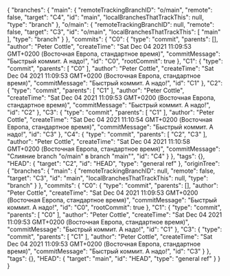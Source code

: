 {
  "branches": {
    "main": {
      "remoteTrackingBranchID": "o/main",
      "remote": false,
      "target": "C4",
      "id": "main",
      "localBranchesThatTrackThis": null,
      "type": "branch"
    },
    "o/main": {
      "remoteTrackingBranchID": null,
      "remote": false,
      "target": "C3",
      "id": "o/main",
      "localBranchesThatTrackThis": [
        "main"
      ],
      "type": "branch"
    }
  },
  "commits": {
    "C0": {
      "type": "commit",
      "parents": [],
      "author": "Peter Cottle",
      "createTime": "Sat Dec 04 2021 11:09:53 GMT+0200 (Восточная Европа, стандартное время)",
      "commitMessage": "Быстрый коммит. А надо!",
      "id": "C0",
      "rootCommit": true
    },
    "C1": {
      "type": "commit",
      "parents": [
        "C0"
      ],
      "author": "Peter Cottle",
      "createTime": "Sat Dec 04 2021 11:09:53 GMT+0200 (Восточная Европа, стандартное время)",
      "commitMessage": "Быстрый коммит. А надо!",
      "id": "C1"
    },
    "C2": {
      "type": "commit",
      "parents": [
        "C1"
      ],
      "author": "Peter Cottle",
      "createTime": "Sat Dec 04 2021 11:09:53 GMT+0200 (Восточная Европа, стандартное время)",
      "commitMessage": "Быстрый коммит. А надо!",
      "id": "C2"
    },
    "C3": {
      "type": "commit",
      "parents": [
        "C1"
      ],
      "author": "Peter Cottle",
      "createTime": "Sat Dec 04 2021 11:10:54 GMT+0200 (Восточная Европа, стандартное время)",
      "commitMessage": "Быстрый коммит. А надо!",
      "id": "C3"
    },
    "C4": {
      "type": "commit",
      "parents": [
        "C2",
        "C3"
      ],
      "author": "Peter Cottle",
      "createTime": "Sat Dec 04 2021 11:10:58 GMT+0200 (Восточная Европа, стандартное время)",
      "commitMessage": "Слияние branch \"o/main\" в branch \"main\"",
      "id": "C4"
    }
  },
  "tags": {},
  "HEAD": {
    "target": "C2",
    "id": "HEAD",
    "type": "general ref"
  },
  "originTree": {
    "branches": {
      "main": {
        "remoteTrackingBranchID": null,
        "remote": false,
        "target": "C3",
        "id": "main",
        "localBranchesThatTrackThis": null,
        "type": "branch"
      }
    },
    "commits": {
      "C0": {
        "type": "commit",
        "parents": [],
        "author": "Peter Cottle",
        "createTime": "Sat Dec 04 2021 11:09:53 GMT+0200 (Восточная Европа, стандартное время)",
        "commitMessage": "Быстрый коммит. А надо!",
        "id": "C0",
        "rootCommit": true
      },
      "C1": {
        "type": "commit",
        "parents": [
          "C0"
        ],
        "author": "Peter Cottle",
        "createTime": "Sat Dec 04 2021 11:09:53 GMT+0200 (Восточная Европа, стандартное время)",
        "commitMessage": "Быстрый коммит. А надо!",
        "id": "C1"
      },
      "C3": {
        "type": "commit",
        "parents": [
          "C1"
        ],
        "author": "Peter Cottle",
        "createTime": "Sat Dec 04 2021 11:09:53 GMT+0200 (Восточная Европа, стандартное время)",
        "commitMessage": "Быстрый коммит. А надо!",
        "id": "C3"
      }
    },
    "tags": {},
    "HEAD": {
      "target": "main",
      "id": "HEAD",
      "type": "general ref"
    }
  }
}
